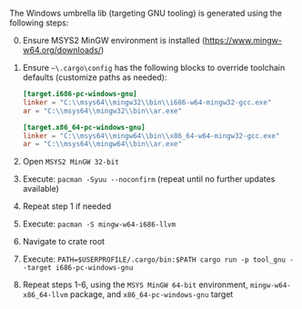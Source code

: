 The Windows umbrella lib (targeting GNU tooling) is generated using the following steps:

0. Ensure MSYS2 MinGW environment is installed (https://www.mingw-w64.org/downloads/)
1. Ensure `~\.cargo\config` has the following blocks to override toolchain defaults (customize paths as needed):

    ```toml
    [target.i686-pc-windows-gnu]
    linker = "C:\\msys64\\mingw32\\bin\\i686-w64-mingw32-gcc.exe"
    ar = "C:\\msys64\\mingw32\\bin\\ar.exe"

    [target.x86_64-pc-windows-gnu]
    linker = "C:\\msys64\\mingw64\\bin\\x86_64-w64-mingw32-gcc.exe"
    ar = "C:\\msys64\\mingw64\\bin\\ar.exe"
    ```

1. Open `MSYS2 MinGW 32-bit`
2. Execute: `pacman -Syuu --noconfirm` (repeat until no further updates available)
3. Repeat step 1 if needed
4. Execute: `pacman -S mingw-w64-i686-llvm`
5. Navigate to crate root
6. Execute: `PATH=$USERPROFILE/.cargo/bin:$PATH cargo run -p tool_gnu --target i686-pc-windows-gnu`
7. Repeat steps 1-6, using the `MSYS MinGW 64-bit` environment, `mingw-w64-x86_64-llvm` package,
   and `x86_64-pc-windows-gnu` target
